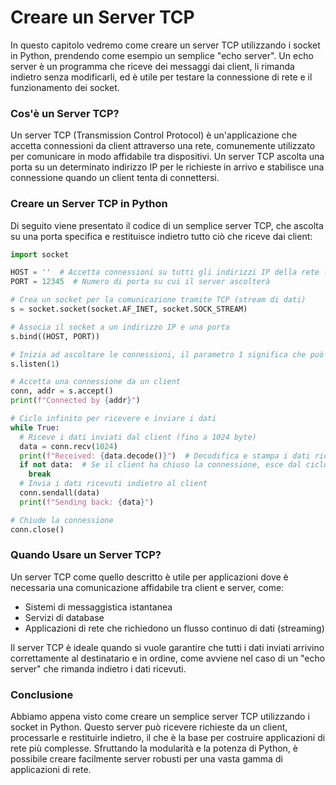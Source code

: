 # Creare un Server TCP

In questo capitolo vedremo come creare un server TCP utilizzando i socket in Python, prendendo come esempio un semplice "echo server". Un echo server è un programma che riceve dei messaggi dai client, li rimanda indietro senza modificarli, ed è utile per testare la connessione di rete e il funzionamento dei socket.

### Cos'è un Server TCP?

Un server TCP (Transmission Control Protocol) è un'applicazione che accetta connessioni da client attraverso una rete, comunemente utilizzato per comunicare in modo affidabile tra dispositivi. Un server TCP ascolta una porta su un determinato indirizzo IP per le richieste in arrivo e stabilisce una connessione quando un client tenta di connettersi.

### Creare un Server TCP in Python

Di seguito viene presentato il codice di un semplice server TCP, che ascolta su una porta specifica e restituisce indietro tutto ciò che riceve dai client:

```python
import socket

HOST = ''  # Accetta connessioni su tutti gli indirizzi IP della rete locale
PORT = 12345  # Numero di porta su cui il server ascolterà

# Crea un socket per la comunicazione tramite TCP (stream di dati)
s = socket.socket(socket.AF_INET, socket.SOCK_STREAM)

# Associa il socket a un indirizzo IP e una porta
s.bind((HOST, PORT))

# Inizia ad ascoltare le connessioni, il parametro 1 significa che può esserci solo una connessione in coda
s.listen(1)

# Accetta una connessione da un client
conn, addr = s.accept()
print(f"Connected by {addr}")

# Ciclo infinito per ricevere e inviare i dati
while True:
  # Riceve i dati inviati dal client (fino a 1024 byte)
  data = conn.recv(1024)
  print(f"Received: {data.decode()}")  # Decodifica e stampa i dati ricevuti
  if not data:  # Se il client ha chiuso la connessione, esce dal ciclo
    break
  # Invia i dati ricevuti indietro al client
  conn.sendall(data)
  print(f"Sending back: {data}")

# Chiude la connessione
conn.close()
```

### Quando Usare un Server TCP?

Un server TCP come quello descritto è utile per applicazioni dove è necessaria una comunicazione affidabile tra client e server, come:

- Sistemi di messaggistica istantanea
- Servizi di database
- Applicazioni di rete che richiedono un flusso continuo di dati (streaming)

Il server TCP è ideale quando si vuole garantire che tutti i dati inviati arrivino correttamente al destinatario e in ordine, come avviene nel caso di un "echo server" che rimanda indietro i dati ricevuti.

### Conclusione

Abbiamo appena visto come creare un semplice server TCP utilizzando i socket in Python. Questo server può ricevere richieste da un client, processarle e restituirle indietro, il che è la base per costruire applicazioni di rete più complesse. Sfruttando la modularità e la potenza di Python, è possibile creare facilmente server robusti per una vasta gamma di applicazioni di rete.

